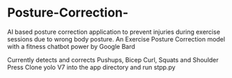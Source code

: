 # Posture-Correction-
AI based posture correction application to prevent injuries during exercise sessions due to wrong body posture.
An Exercise Posture Correction model with a fitness chatbot power by Google Bard

Currently detects and corrects Pushups, Bicep Curl, Squats and Shoulder Press
Clone yolo V7 into the app directory and run stpp.py 
